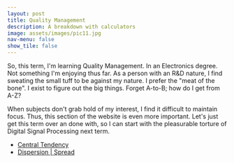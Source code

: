 ```yaml
---
layout: post
title: Quality Management
description: A breakdown with calculators
image: assets/images/pic11.jpg
nav-menu: false
show_tile: false
---
```


So, this term, I'm learning Quality Management.  In an Electronics degree.  Not something I'm enjoying thus far.  As a person with an R&D nature, I find sweating the small tuff to be against my nature.  I prefer the "meat of the bone".  I exist to figure out the big things.  Forget A-to-B; how do I get from A-Z?

When subjects don't grab hold of my interest, I find it difficult to maintain focus.  Thus, this section of the website is even more important.  Let's just get this term over an done with, so I can start with the pleasurable torture of Digital Signal Processing next term.

<ul>
  <li><a href="central-tendency.html">Central Tendency</a></li>
  <li><a href="dispersion-spread.html">Dispersion | Spread</a></li>
</ul>